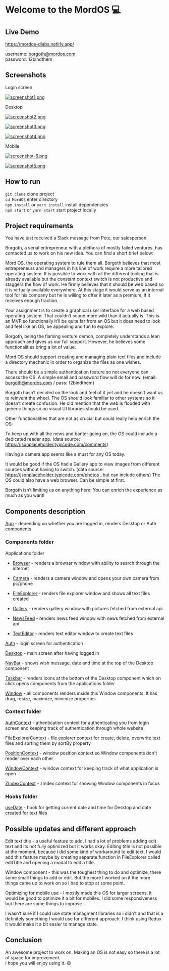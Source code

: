 # Welcome to the MordOS :computer:

## Live Demo

https://mordos-dlabs.netlify.app/

username: borgoth@mordos.com  
password: 12bindthem

## Screenshots

Login screen

[![screenshot1.png](https://i.postimg.cc/hvGKD9R0/screenshot1.png)](https://postimg.cc/7GjFXJ6C)

Desktop

[![screenshot2.png](https://i.postimg.cc/9Q01dzCN/screenshot2.png)](https://postimg.cc/XrMw3jZw)

[![screenshot3.png](https://i.postimg.cc/tTQ5G5PL/screenshot3.png)](https://postimg.cc/NyDT1Rd4)

[![screenshot4.png](https://i.postimg.cc/W3G7Nkwt/screenshot4.png)](https://postimg.cc/S2K9Vj5p)

Mobile

[![screenshot-6.png](https://i.postimg.cc/CL1bttXR/screenshot-6.png)](https://postimg.cc/Z0G9vfTm)

[![screenshot5.png](https://i.postimg.cc/4NLQxZVv/screenshot5.png)](https://postimg.cc/2VWZ0sH3)

## How to run

`git clone` clone project  
`cd MordOS` enter directory  
`npm install` or `yarn install` install dependencies  
`npm start` or `yarn start` start project locally  

## Project requirements

You have just received a Slack message from Pete, our salesperson.

Borgoth, a serial entrepreneur with a plethora of mostly failed ventures, has contacted us to work on
his new idea. You can find a short brief below:

Mord OS, the operating system to rule them all. Borgoth believes that most entrepreneurs and
managers in his line of work require a more tailored operating system. It is possible to work with all the
different tooling that is already available but the constant context switch is not productive and
staggers the flow of work. He firmly believes that it should be web based so it is virtually available
everywhere. At this stage it would serve as an internal tool for his company but he is willing to offer it
later as a premium, if it receives enough traction.

Your assignment is to create a graphical user interface for a web based operating system. That couldn’t
sound more wild than it actually is. This is an MVP so functionally it’ll be quite far from an OS but it
does need to look and feel like an OS, be appealing and fun to explore.

Borgoth, being the flaming venture demon, completely understands a lean approach and gives us our
full support. However, he believes some functionalities bring a lot of value:

Mord OS should support creating and managing plain text files and include a directory mechanic in
order to organize the files as one wishes.

There should be a simple authentication feature so not everyone can access the OS. A simple email
and password flow will do for now. (email: borgoth@mordos.com / pass: 12bindthem)

Borgoth hasn’t decided on the look and feel of it yet and he doesn’t want us to reinvent the wheel. The
OS should look familiar to other systems so it doesn’t create confusion. He did mention that the web
is flooded with generic things so no visual UI libraries should be used.

Other functionalities that are not as crucial but could really help enrich the OS:

To keep up with all the news and banter going on, the OS could include a dedicated reader app. (data
source: https://jsonplaceholder.typicode.com/comments)

Having a camera app seems like a must for any OS today.

It would be good if the OS had a Gallery app to view images from different sources without having to
switch. (data source: https://jsonplaceholder.typicode.com/photos , but can include others)
The OS could also have a web browser. Can be simple at first.

Borgoth isn’t limiting us on anything here:
You can enrich the experience as much as you want!

## Components description

[App](https://github.com/nebo19/MordOS/tree/main/src/App.js) - depending on whether you are logged in, renders Desktop or Auth components

### Components folder

Applications folder
  
- [Browser](https://github.com/nebo19/MordOS/tree/main/src/components/applications/Browser) - renders a browser window with ability to search through the internet
  
- [Camera](https://github.com/nebo19/MordOS/tree/main/src/components/applications/Camera) - renders a camera window and opens your own camera from pc/phone
  
- [FileExplorer](https://github.com/nebo19/MordOS/tree/main/src/components/applications/FileExplorer) - renders file explorer window and shows all text files created
  
- [Gallery](https://github.com/nebo19/MordOS/tree/main/src/components/applications/Gallery) - renders gallery window with pictures fetched from external api
  
- [NewsFeed](https://github.com/nebo19/MordOS/tree/main/src/components/applications/NewsFeed) - renders news feed window with news fetched from external api
  
- [TextEditor](https://github.com/nebo19/MordOS/tree/main/src/components/applications/TextEditor) - renders text editor window to create text files

[Auth](https://github.com/nebo19/MordOS/tree/main/src/components/Auth) - login screen for authentication

[Desktop](https://github.com/nebo19/MordOS/tree/main/src/components/Desktop) - main screen after having logged in

[NavBar](https://github.com/nebo19/MordOS/tree/main/src/components/NavBar) - shows wish message, date and time at the top of the Desktop component

[Taskbar](https://github.com/nebo19/MordOS/tree/main/src/components/Taskbar) - renders icons at the bottom of the Desktop component which on click opens components from the applications folder

[Window](https://github.com/nebo19/MordOS/tree/main/src/components/Window) - all components renders inside this Window components. It has drag, resize, maximize, minimize properties

### Context folder

[AuthContext](https://github.com/nebo19/MordOS/tree/main/src/context/AuthContext.js) - athentication context for authenticating you from login screen and keeping track of authentication through whole website

[FileExplorerContext](https://github.com/nebo19/MordOS/tree/main/src/context/FileExplorerContext.js) - file explorer context for create, delete, overwrite text files and sorting them by sortBy property

[PositionContext](https://github.com/nebo19/MordOS/tree/main/src/context/PositionContext.js) - window position context so Window components don't render over each other

[WindowContext](https://github.com/nebo19/MordOS/tree/main/src/context/WindowContext.js) - window context for keeping track of what application is open

[ZIndexContext](https://github.com/nebo19/MordOS/tree/main/src/context/ZIndexContext.js) - zIndex context for showing Window components in focus

### Hooks folder

[useDate](https://github.com/nebo19/MordOS/tree/main/src/hooks/useDate.js) - hook for getting current date and time for Desktop and date created for text files

## Possible updates and different approach

Edit text title - a useful feature to add. I had a lot of problems adding edit text and its not fully optimized but it works okay. Editing title is not possible at the moment, because i did some kind of workaround to edit text. I would add this feature maybe by creating separate function in FileExplorer called editTitle and opening a modal to edit a title.

Window component - this was the toughest thing to do and optimize, there some small things to add or edit. But the more I worked on it the more things came up to work on so I had to stop at some point.

Optimizing for mobile use - I mostly made this OS for larger screens, it would be good to optimize it a bit for mobiles. I did some responsiveness but there are some things to improve

I wasn't sure if I could use state managment libraries so i didn't and that is a definitely something I would use for different approach. I think using Redux it would make it a bit easier to manage state.

## Conclusion

An awesome project to work on. Making an OS is not easy so there is a lot of space for improvement.  
I hope you will enjoy using it. :smile:


